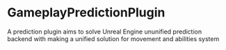 # GameplayPredictionPlugin
A prediction plugin aims to solve Unreal Engine ununified prediction backend with making a unified solution for movement and abilities system
